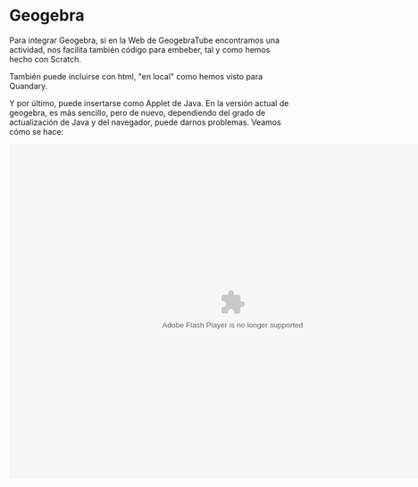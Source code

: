 
# Geogebra

Para integrar Geogebra, si en la Web de GeogebraTube encontramos una actividad, nos facilita también código para embeber, tal y como hemos hecho con Scratch.

También puede incluirse con html, "en local" como hemos visto para Quandary.

Y por último, puede insertarse como Applet de Java. En la versión actual de geogebra, es más sencillo, pero de nuevo, dependiendo del grado de actualización de Java y del navegador, puede darnos problemas. Veamos cómo se hace:

<object data="http://aularagon.catedu.es/materialesaularagon2013/herramelabor/tm4/exe_geo.swf" height="600" type="application/x-shockwave-flash" width="800"><param name="src" value="http://aularagon.catedu.es/materialesaularagon2013/herramelabor/tm4/exe_geo.swf"/></object>

